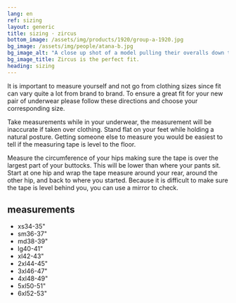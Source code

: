 ```yaml
---
lang: en
ref: sizing
layout: generic
title: sizing · zircus
bottom_image: /assets/img/products/1920/group-a-1920.jpg
bg_image: /assets/img/people/atana-b.jpg
bg_image_alt: "A close up shot of a model pulling their overalls down to show their purple Zircus underwear. It looks great next to their studded braclet."
bg_image_title: Zircus is the perfect fit.
heading: sizing
---
```


It is important to measure yourself and not go from clothing sizes since fit
can vary quite a lot from brand to brand. To ensure a great fit for your new
pair of underwear please follow these directions and choose your
corresponding size.

Take measurements while in your underwear, the measurement will be
inaccurate if taken over clothing. Stand flat on your feet while holding a
natural posture. Getting someone else to measure you would be easiest to
tell if the measuring tape is level to the floor.

Measure the circumference of your hips making sure the tape is over the
largest part of your buttocks. This will be lower than where your pants sit.
Start at one hip and wrap the tape measure around your rear, around the
other hip, and back to where you started. Because it is difficult to make
sure the tape is level behind you, you can use a mirror to check.

<div class="sizing__measurements">
<h2 class="sizing__measurements_heading">measurements</h2>
  <ul class="sizing__measurements_list">
    <li><span>xs</span>34-35"</li>
    <li><span>sm</span>36-37"</li>
    <li><span>md</span>38-39"</li>
    <li><span>lg</span>40-41"</li>
    <li><span>xl</span>42-43"</li>
    <li><span>2xl</span>44-45"</li>
    <li><span>3xl</span>46-47"</li>
    <li><span>4xl</span>48-49"</li>
    <li><span>5xl</span>50-51"</li>
    <li><span>6xl</span>52-53"</li>
  </ul>
</div>
